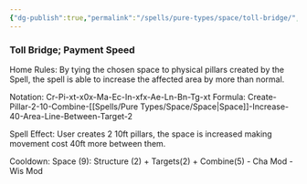 ```yaml
---
{"dg-publish":true,"permalink":"/spells/pure-types/space/toll-bridge/","tags":["Spell/Time","Spell/Structure"]}
---
```


### Toll Bridge; Payment Speed
Home Rules: By tying the chosen space to physical pillars created by the Spell, the spell is able to increase the affected area by more than normal. 

Notation: Cr-Pi-xt-x0x-Ma-Ec-In-xfx-Ae-Ln-Bn-Tg-xt
Formula: Create-Pillar-2-10-Combine-[[Spells/Pure Types/Space/Space\|Space]]-Increase-40-Area-Line-Between-Target-2

Spell Effect: 
User creates 2 10ft pillars, the space is increased making movement cost 40ft more between them.

Cooldown: 
Space (9): Structure (2) + Targets(2) + Combine(5) - Cha Mod - Wis Mod